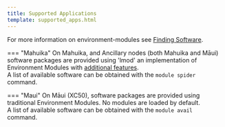```yaml
---
title: Supported Applications
template: supported_apps.html
---
```


For more information on environment-modules see [Finding Software](../HPC_Software_Environment/Finding_Software.md).

=== "Mahuika"
  On Mahuika, and Ancillary nodes (both Mahuika and Māui) software packages are provided using 'lmod' an implementation of Environment Modules with [additional features](https://lmod.readthedocs.io/en/latest/010_user.html).  
  A list of available software can be obtained with the `module spider` command.

=== "Maui"
  On Māui (XC50), software packages are provided using traditional Environment Modules. No modules are loaded by default.  
  A list of available software can be obtained with the `module avail` command.
